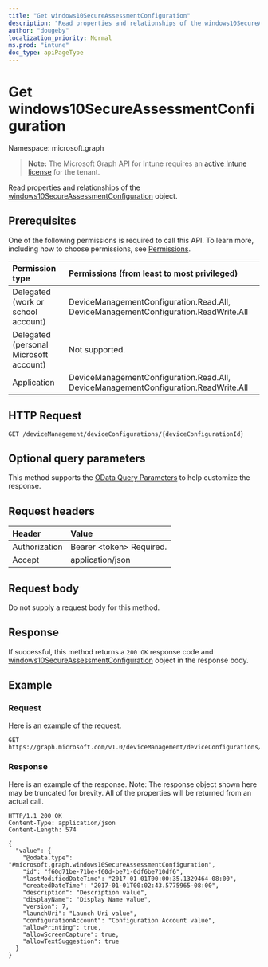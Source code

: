 ```yaml
---
title: "Get windows10SecureAssessmentConfiguration"
description: "Read properties and relationships of the windows10SecureAssessmentConfiguration object."
author: "dougeby"
localization_priority: Normal
ms.prod: "intune"
doc_type: apiPageType
---
```


# Get windows10SecureAssessmentConfiguration

Namespace: microsoft.graph

> **Note:** The Microsoft Graph API for Intune requires an [active Intune license](https://go.microsoft.com/fwlink/?linkid=839381) for the tenant.

Read properties and relationships of the [windows10SecureAssessmentConfiguration](../resources/intune-deviceconfig-windows10secureassessmentconfiguration.md) object.

## Prerequisites
One of the following permissions is required to call this API. To learn more, including how to choose permissions, see [Permissions](/graph/permissions-reference).

|Permission type|Permissions (from least to most privileged)|
|:---|:---|
|Delegated (work or school account)|DeviceManagementConfiguration.Read.All, DeviceManagementConfiguration.ReadWrite.All|
|Delegated (personal Microsoft account)|Not supported.|
|Application|DeviceManagementConfiguration.Read.All, DeviceManagementConfiguration.ReadWrite.All|

## HTTP Request
<!-- {
  "blockType": "ignored"
}
-->
``` http
GET /deviceManagement/deviceConfigurations/{deviceConfigurationId}
```

## Optional query parameters
This method supports the [OData Query Parameters](/graph/query-parameters) to help customize the response.

## Request headers
|Header|Value|
|:---|:---|
|Authorization|Bearer &lt;token&gt; Required.|
|Accept|application/json|

## Request body
Do not supply a request body for this method.

## Response
If successful, this method returns a `200 OK` response code and [windows10SecureAssessmentConfiguration](../resources/intune-deviceconfig-windows10secureassessmentconfiguration.md) object in the response body.

## Example

### Request
Here is an example of the request.
``` http
GET https://graph.microsoft.com/v1.0/deviceManagement/deviceConfigurations/{deviceConfigurationId}
```

### Response
Here is an example of the response. Note: The response object shown here may be truncated for brevity. All of the properties will be returned from an actual call.
``` http
HTTP/1.1 200 OK
Content-Type: application/json
Content-Length: 574

{
  "value": {
    "@odata.type": "#microsoft.graph.windows10SecureAssessmentConfiguration",
    "id": "f60d71be-71be-f60d-be71-0df6be710df6",
    "lastModifiedDateTime": "2017-01-01T00:00:35.1329464-08:00",
    "createdDateTime": "2017-01-01T00:02:43.5775965-08:00",
    "description": "Description value",
    "displayName": "Display Name value",
    "version": 7,
    "launchUri": "Launch Uri value",
    "configurationAccount": "Configuration Account value",
    "allowPrinting": true,
    "allowScreenCapture": true,
    "allowTextSuggestion": true
  }
}
```





